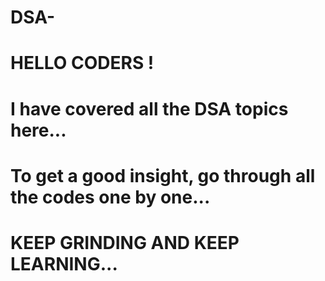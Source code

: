 # DSA-
HELLO CODERS !
=
I have covered all the DSA topics here...
=
To get a good insight, go through all the codes one by one...
=
KEEP GRINDING AND KEEP LEARNING...
=
